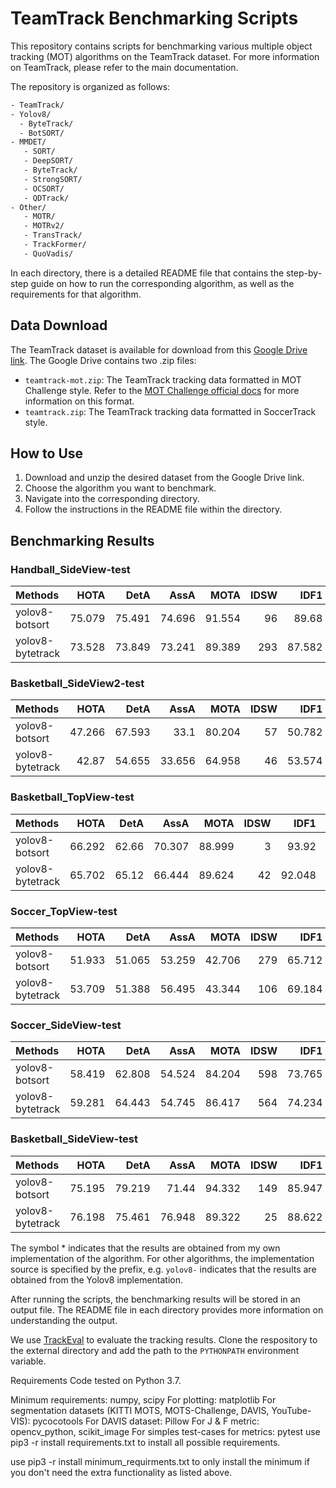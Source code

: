 # TeamTrack Benchmarking Scripts

This repository contains scripts for benchmarking various multiple object tracking (MOT) algorithms on the TeamTrack dataset. For more information on TeamTrack, please refer to the main documentation.

The repository is organized as follows:

``` bash
- TeamTrack/
- Yolov8/
  - ByteTrack/
  - BotSORT/
- MMDET/
   - SORT/
   - DeepSORT/
   - ByteTrack/
   - StrongSORT/
   - OCSORT/
   - QDTrack/
- Other/
   - MOTR/
   - MOTRv2/
   - TransTrack/
   - TrackFormer/
   - QuoVadis/
```

In each directory, there is a detailed README file that contains the step-by-step guide on how to run the corresponding algorithm, as well as the requirements for that algorithm.

## Data Download

The TeamTrack dataset is available for download from this [Google Drive link](insert-link-here). The Google Drive contains two .zip files:

- `teamtrack-mot.zip`: The TeamTrack tracking data formatted in MOT Challenge style. Refer to the [MOT Challenge official docs](insert-link-here) for more information on this format.
- `teamtrack.zip`: The TeamTrack tracking data formatted in SoccerTrack style.

## How to Use

1. Download and unzip the desired dataset from the Google Drive link.
2. Choose the algorithm you want to benchmark.
3. Navigate into the corresponding directory.
4. Follow the instructions in the README file within the directory.

## Benchmarking Results

### Handball_SideView-test

| Methods          |   HOTA |   DetA |   AssA |   MOTA | IDSW |   IDF1 |   MOTP | CLR_Pr | CLR_Re |   MT |
| :--------------- | -----: | -----: | -----: | -----: | ---: | -----: | -----: | -----: | -----: | ---: |
| yolov8-botsort   | 75.079 | 75.491 | 74.696 | 91.554 |   96 |  89.68 | 83.771 | 99.322 | 92.255 |  146 |
| yolov8-bytetrack | 73.528 | 73.849 | 73.241 | 89.389 |  293 | 87.582 | 83.566 | 97.129 | 92.335 |  144 |

### Basketball_SideView2-test

| Methods          |   HOTA |   DetA |   AssA |   MOTA | IDSW |   IDF1 |   MOTP | CLR_Pr | CLR_Re |   MT |
| :--------------- | -----: | -----: | -----: | -----: | ---: | -----: | -----: | -----: | -----: | ---: |
| yolov8-botsort   | 47.266 | 67.593 |   33.1 | 80.204 |   57 | 50.782 | 84.355 | 98.972 | 81.626 |    8 |
| yolov8-bytetrack |  42.87 | 54.655 | 33.656 | 64.958 |   46 | 53.574 | 84.382 | 99.678 | 65.634 |    2 |

### Basketball_TopView-test

| Methods          |   HOTA |  DetA |   AssA |   MOTA | IDSW |   IDF1 |   MOTP | CLR_Pr | CLR_Re |   MT |
| :--------------- | -----: | ----: | -----: | -----: | ---: | -----: | -----: | -----: | -----: | ---: |
| yolov8-botsort   | 66.292 | 62.66 | 70.307 | 88.999 |    3 |  93.92 | 71.784 | 98.999 | 89.912 |   78 |
| yolov8-bytetrack | 65.702 | 65.12 | 66.444 | 89.624 |   42 | 92.048 | 71.754 | 96.288 |  93.28 |   79 |

### Soccer_TopView-test

| Methods          |   HOTA |   DetA |   AssA |   MOTA | IDSW |   IDF1 |   MOTP | CLR_Pr | CLR_Re |   MT |
| :--------------- | -----: | -----: | -----: | -----: | ---: | -----: | -----: | -----: | -----: | ---: |
| yolov8-botsort   | 51.933 | 51.065 | 53.259 | 42.706 |  279 | 65.712 | 64.658 | 71.615 | 70.995 |  112 |
| yolov8-bytetrack | 53.709 | 51.388 | 56.495 | 43.344 |  106 | 69.184 | 64.854 | 71.977 | 71.071 |  108 |

### Soccer_SideView-test

| Methods          |   HOTA |   DetA |   AssA |   MOTA | IDSW |   IDF1 |   MOTP | CLR_Pr | CLR_Re |   MT |
| :--------------- | -----: | -----: | -----: | -----: | ---: | -----: | -----: | -----: | -----: | ---: |
| yolov8-botsort   | 58.419 | 62.808 | 54.524 | 84.204 |  598 | 73.765 | 75.965 | 98.807 | 85.584 |  172 |
| yolov8-bytetrack | 59.281 | 64.443 | 54.745 | 86.417 |  564 | 74.234 | 75.957 | 98.676 | 87.923 |  183 |

### Basketball_SideView-test

| Methods          |   HOTA |   DetA |   AssA |   MOTA | IDSW |   IDF1 |   MOTP | CLR_Pr | CLR_Re |   MT |
| :--------------- | -----: | -----: | -----: | -----: | ---: | -----: | -----: | -----: | -----: | ---: |
| yolov8-botsort   | 75.195 | 79.219 |  71.44 | 94.332 |  149 | 85.947 | 84.617 |  99.24 | 95.311 |   70 |
| yolov8-bytetrack | 76.198 | 75.461 | 76.948 | 89.322 |   25 | 88.622 | 85.379 | 99.961 | 89.399 |   69 |

The symbol * indicates that the results are obtained from my own implementation of the algorithm. For other algorithms, the implementation source is specified by the prefix, e.g. `yolov8-` indicates that the results are obtained from the Yolov8 implementation.

After running the scripts, the benchmarking results will be stored in an output file. The README file in each directory provides more information on understanding the output.


We use [TrackEval](https://github.com/JonathonLuiten/TrackEval/tree/master) to evaluate the tracking results.
Clone the respository to the external directory and add the path to the `PYTHONPATH` environment variable.

Requirements
Code tested on Python 3.7.

Minimum requirements: numpy, scipy
For plotting: matplotlib
For segmentation datasets (KITTI MOTS, MOTS-Challenge, DAVIS, YouTube-VIS): pycocotools
For DAVIS dataset: Pillow
For J & F metric: opencv_python, scikit_image
For simples test-cases for metrics: pytest
use pip3 -r install requirements.txt to install all possible requirements.

use pip3 -r install minimum_requirments.txt to only install the minimum if you don't need the extra functionality as listed above.

